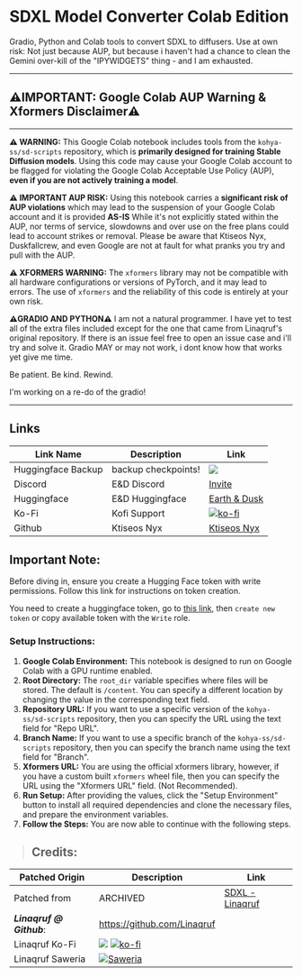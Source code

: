 # **SDXL Model Converter Colab Edition**

Gradio, Python and Colab tools to convert SDXL to diffusers.
Use at own risk: Not just because AUP, but because i haven't had a chance to clean the Gemini over-kill of the "IPYWIDGETS" thing - and I am exhausted.

---
## **⚠️IMPORTANT: Google Colab AUP Warning & Xformers Disclaimer⚠️**
---
 **⚠️ WARNING:**
This Google Colab notebook includes tools from the `kohya-ss/sd-scripts` repository, which is **primarily designed for training Stable Diffusion models**. Using this code may cause your Google Colab account to be flagged for violating the Google Colab Acceptable Use Policy (AUP), **even if you are not actively training a model**.

**⚠️ IMPORTANT AUP RISK:**
 Using this notebook carries a **significant risk of AUP violations** which may lead to the suspension of your Google Colab account and it is provided **AS-IS**  While it's not explicitly stated within the AUP, nor terms of service, slowdowns and over use on the free plans could lead to account strikes or removal. Please be aware that Ktiseos Nyx, Duskfallcrew, and even Google are not at fault for what pranks you try and pull with the AUP.

 **⚠️ XFORMERS WARNING:**
 The `xformers` library may not be compatible with all hardware configurations or versions of PyTorch, and it may lead to errors. The use of `xformers` and the reliability of this code is entirely at your own risk.

 **⚠️GRADIO AND PYTHON⚠️**
I am not a natural programmer. I have yet to test all of the extra files included except for the one that came from Linaqruf's original repository. If there is an issue feel free to open an issue case and i'll try and solve it.  Gradio MAY or may not work, i dont know how that works yet give me time.

 Be patient. Be kind. Rewind.

 I'm working on a re-do of the gradio!


---


## Links

| Link Name| Description | Link |
| --- | --- | --- |
| Huggingface Backup| backup checkpoints! | [![](https://img.shields.io/static/v1?message=Open%20in%20Colab&logo=googlecolab&labelColor=5c5c5c&color=0f80c1&label=%20&style=flat)](https://github.com/Ktiseos-Nyx/HuggingFace_Backup)
|Discord| E&D Discord |[Invite](https://discord.gg/5t2kYxt7An)
|Huggingface| E&D Huggingface |[Earth & Dusk](https://huggingface.co/EarthnDusk)
|Ko-Fi| Kofi Support |[![ko-fi](https://img.shields.io/badge/Support%20me%20on%20Ko--fi-F16061?logo=ko-fi&logoColor=white&style=flat)](https://ko-fi.com/Z8Z8L4EO)
|Github| Ktiseos Nyx |[Ktiseos Nyx](https://github.com/Ktiseos-Nyx/)




## **Important Note:**

Before diving in, ensure you create a Hugging Face token with write permissions. Follow this link for instructions on token creation.

You need to create a huggingface token, go to [this link](https://huggingface.co/settings/tokens), then `create new token` or copy available token with the `Write` role.


### **Setup Instructions:**

1.  **Google Colab Environment:** This notebook is designed to run on Google Colab with a GPU runtime enabled.
2.  **Root Directory:** The `root_dir` variable specifies where files will be stored. The default is `/content`. You can specify a different location by changing the value in the corresponding text field.
3. **Repository URL:** If you want to use a specific version of the `kohya-ss/sd-scripts` repository, then you can specify the URL using the text field for "Repo URL".
4. **Branch Name:** If you want to use a specific branch of the `kohya-ss/sd-scripts` repository, then you can specify the branch name using the text field for "Branch".
5. **Xformers URL:** You are using the official xformers library, however, if you have a custom built `xformers` wheel file, then you can specify the URL using the "Xformers URL" field. (Not Recommended).
6.  **Run Setup:** After providing the values, click the "Setup Environment" button to install all required dependencies and clone the necessary files, and prepare the environment variables.
7.  **Follow the Steps:** You are now able to continue with the following steps.



>## Credits:


| Patched Origin | Description | Link |
| --- | --- | --- |
|Patched from| ARCHIVED |[SDXL - Linaqruf](https://colab.research.google.com/github/Linaqruf/sdxl-model-converter/blob/main/sdxl_model_converter.ipynb)
|***Linaqruf @ Github***: |https://github.com/Linaqruf
|Linaqruf Ko-Fi | [![](https://dcbadge.vercel.app/api/shield/850007095775723532?style=flat)](https://lookup.guru/850007095775723532) [![ko-fi](https://img.shields.io/badge/Support%20me%20on%20Ko--fi-F16061?logo=ko-fi&logoColor=white&style=flat)](https://ko-fi.com/linaqruf)
| Linaqruf Saweria |<a href="https://saweria.co/linaqruf"><img alt="Saweria" src="https://img.shields.io/badge/Saweria-7B3F00?style=flat&logo=ko-fi&logoColor=white"/></a>

